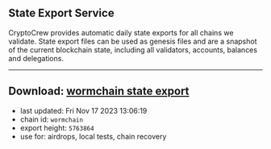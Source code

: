 ## State Export Service
CryptoCrew provides automatic daily state exports for all chains we validate. State export files can be used as genesis files and are a snapshot of the current blockchain state, including all validators, accounts, balances and delegations.

---
**Download: [wormchain state export](https://dl.ccvalidators.com/SERVICE/wormchain/wormchain_export_5763864.json)**
---

- last updated: Fri Nov 17 2023 13:06:19
- chain id: `wormchain`
- export height: `5763864`
- use for: airdrops, local tests, chain recovery
